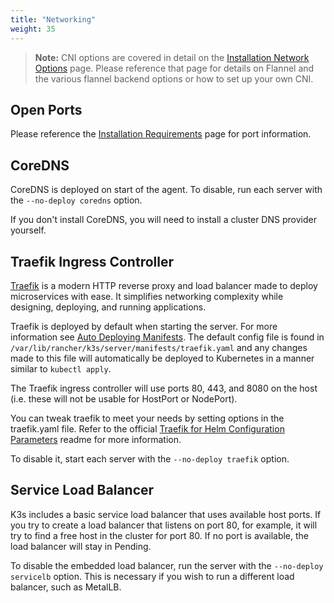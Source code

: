 ```yaml
---
title: "Networking"
weight: 35
---
```


>**Note:** CNI options are covered in detail on the [Installation Network Options]({{<baseurl>}}/k3s/latest/en/installation/network-options/) page. Please reference that page for details on Flannel and the various flannel backend options or how to set up your own CNI.

Open Ports
----------
Please reference the [Installation Requirements]({{<baseurl>}}/k3s/latest/en/installation/node-requirements/#networking) page for port information.

CoreDNS
-------

CoreDNS is deployed on start of the agent. To disable, run each server with the `--no-deploy coredns` option.

If you don't install CoreDNS, you will need to install a cluster DNS provider yourself.

Traefik Ingress Controller
--------------------------

[Traefik](https://traefik.io/) is a modern HTTP reverse proxy and load balancer made to deploy microservices with ease. It simplifies networking complexity while designing, deploying, and running applications.

Traefik is deployed by default when starting the server. For more information see [Auto Deploying Manifests]({{<baseurl>}}/k3s/latest/en/advanced/#auto-deploying-manifests). The default config file is found in `/var/lib/rancher/k3s/server/manifests/traefik.yaml` and any changes made to this file will automatically be deployed to Kubernetes in a manner similar to `kubectl apply`.

The Traefik ingress controller will use ports 80, 443, and 8080 on the host (i.e. these will not be usable for HostPort or NodePort).

You can tweak traefik to meet your needs by setting options in the traefik.yaml file. Refer to the official [Traefik for Helm Configuration Parameters](https://github.com/helm/charts/tree/master/stable/traefik#configuration) readme for more information.

To disable it, start each server with the `--no-deploy traefik` option.

Service Load Balancer
---------------------

K3s includes a basic service load balancer that uses available host ports. If you try to create a load balancer that listens on port 80, for example, it will try to find a free host in the cluster for port 80. If no port is available, the load balancer will stay in Pending.

To disable the embedded load balancer, run the server with the `--no-deploy servicelb` option. This is necessary if you wish to run a different load balancer, such as MetalLB.
